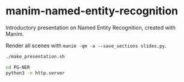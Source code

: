 # manim-named-entity-recognition
Introductory presentation on Named Entity Recognition, created with Manim.



Render all scenes with `manim -qm -a --save_sections slides.py`.

```bash
./make_presentation.sh
```


```bash
cd PG-NER
python3 -m http.server
```

